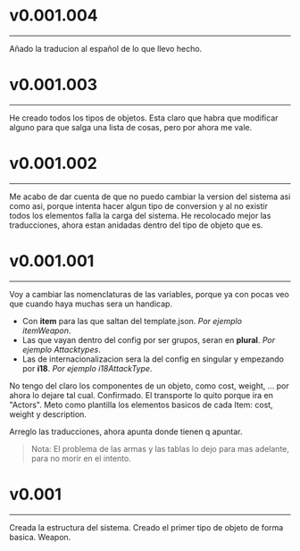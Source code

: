 # v0.001.004
---
Añado la traducion al español de lo que llevo hecho.

# v0.001.003
---
He creado todos los tipos de objetos.
Esta claro que habra que modificar alguno para que salga una lista de cosas, pero por ahora me vale.

# v0.001.002
---
Me acabo de dar cuenta de que no puedo cambiar la version del sistema asi como asi, porque intenta hacer algun tipo de conversion y al no existir todos los elementos falla la carga del sistema.
He recolocado mejor las traducciones, ahora estan anidadas dentro del tipo de objeto que es.

# v0.001.001
---
Voy a cambiar las nomenclaturas de las variables, porque ya con pocas veo que cuando haya muchas sera un handicap.
- Con **item** para las que saltan del template.json. *Por ejemplo itemWeapon*.
- Las que vayan dentro del config por ser grupos, seran en **plural**. *Por ejemplo Attacktypes*.
- Las de internacionalizacion sera la del config en singular y empezando por **i18**. *Por ejemplo i18AttackType*.

No tengo del claro los componentes de un objeto, como cost, weight, ... por ahora lo dejare tal cual. Confirmado.
El transporte lo quito porque ira en "Actors".
Meto como plantilla los elementos basicos de cada Item: cost, weight y description.

Arreglo las traducciones, ahora apunta donde tienen q apuntar.

> Nota: El problema de las armas y las tablas lo dejo para mas adelante, para no morir en el intento.

# v0.001
---
Creada la estructura del sistema.
Creado el primer tipo de objeto de forma basica. Weapon.
